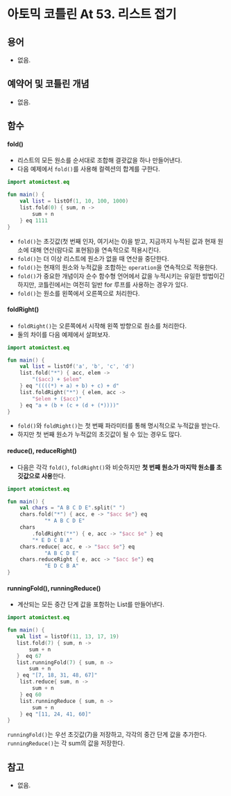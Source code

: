 # 아토믹 코틀린 At 53. 리스트 접기

## 용어

- 없음.

## 예약어 및 코틀린 개념

- 없음.

## 함수

#### fold()
- 리스트의 모든 원소를 순서대로 조합해 결괏값을 하나 만들어낸다.
- 다음 예제에서 `fold()`를 사용해 컬렉션의 합계를 구한다.

```kotlin
import atomictest.eq

fun main() {
    val list = listOf(1, 10, 100, 1000)
    list.fold(0) { sum, n ->
        sum + n
    } eq 1111
}
```

- `fold()`는 초깃값(첫 번째 인자, 여기서는 0)을 받고, 지금까지 누적된 값과 현재 원소에 대해 연산(람다로 표현됨)을 연속적으로 적용시킨다.
- `fold()`는 더 이상 리스트에 원소가 없을 때 연산을 중단한다.
- `fold()`는 현재의 원소와 누적값을 조합하는 `operation`을 연속적으로 적용한다.
- `fold()`가 중요한 개념이자 순수 함수형 언어에서 값을 누적시키는 유일한 방법이긴 하지만, 코틀린에서는 여전히 일반 for 루프를 사용하는 경우가 있다.
- `fold()`는 원소를 왼쪽에서 오른쪽으로 처리한다.

#### foldRight()
- `foldRight()`는 오른쪽에서 시작해 왼쪽 방향으로 춴소를 처리한다.
- 둘의 차이를 다음 예제에서 살펴보자.

```kotlin
import atomictest.eq

fun main() {
    val list = listOf('a', 'b', 'c', 'd')
    list.fold("*") { acc, elem ->
        "($acc) + $elem"
    } eq "((((*) + a) + b) + c) + d"
    list.foldRight("*") { elem, acc ->
        "$elem + ($acc)"
    } eq "a + (b + (c + (d + (*))))"
}
```

- `fold()`와 `foldRight()`는 첫 번째 파라미터를 통해 명시적으로 누적값을 받는다.
- 하지만 첫 번째 원소가 누적값의 초깃값이 될 수 있는 경우도 많다.

#### reduce(), reduceRight()

- 다음은 각각 `fold()`, `foldRight()`와 비슷하지만 **첫 번째 원소가 마지막 원소를 초깃값으로 사용**한다.

```kotlin
import atomictest.eq

fun main() {
    val chars = "A B C D E".split(" ")
    chars.fold("*") { acc, e -> "$acc $e"} eq
            "* A B C D E"
    chars
        .foldRight("*") { e, acc -> "$acc $e" } eq
        "* E D C B A"
    chars.reduce{ acc, e -> "$acc $e"} eq
            "A B C D E"
    chars.reduceRight { e, acc -> "$acc $e"} eq
            "E D C B A"
}
```

#### runningFold(), runningReduce() 
- 계산되는 모든 중간 단계 값을 포함하는 List를 만들어낸다.

```kotlin
import atomictest.eq

fun main() {
   val list = listOf(11, 13, 17, 19)
   list.fold(7) { sum, n ->
       sum + n
   }  eq 67
   list.runningFold(7) { sum, n ->
       sum + n
   } eq "[7, 18, 31, 48, 67]"
    list.reduce{ sum, n ->
        sum + n
    } eq 60
    list.runningReduce { sum, n ->
        sum + n
    } eq "[11, 24, 41, 60]"
}
```

`runningFold()`는 우선 초깃값(7)을 저장하고, 각각의 중간 단계 값을 추가한다.
`runningReduce()`는 각 sum의 값을 저장한다.


## 참고

- 없음.
